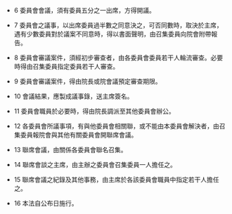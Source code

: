 * 6 委員會會議，須有委員五分之一出席，方得開議。

* 7 委員會之議事，以出席委員過半數之同意決之，可否同數時，取決於主席，遇有少數委員對於議案不同意時，得以書面聲明，由召集委員向院會附帶報告。

* 8 委員會審議案件，須經初步審查者，由各委員會委員若干人輪流審查。必要時得由召集委員指定委員若干人審查。

* 9 委員會審議案件，得由院長或院會議預定審查期限。

* 10 會議結果，應製成議事錄，送主席簽名。

* 11 委員會職員於必要時，得由院長調派至其他委員會辦公。

* 12 各委員會所議事項，有與他委員會相關聯，或不能由本委員會解決者，由召集委員報院會與其他有關委員會開聯席會議。

* 13 聯席會議，由關係各委員會聯名召集。

* 14 聯席會談之主席，由主辦之委員會召集委員一人擔任之。

* 15 聯席會議之紀錄及其他事務，由主席於各該委員會職員中指定若干人擔任之。

* 16 本法自公布日施行。

